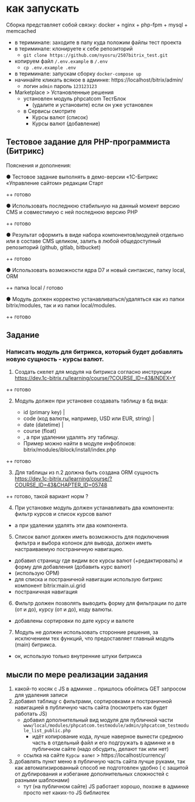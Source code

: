 # как запускать
Сборка представляет собой связку:
docker + nginx + php-fpm + mysql + memcached

   + в териминале: заходите в папу куда положим файлы тест проекта
   + в териминале: клонируете к себе репозиторий 
     + ``git clone https://github.com/nyosru/2507bitrix_test.git``
   + копируем файл ``/.env.example`` в ``/.env`` 
     + ``cp .env.example .env`` 
   + в териминале: запускам сборку  ``docker-compose up``
   + начинайте кликать всякое в админке: https://localhost/bitrix/admin/
      + логин ``admin`` пароль ``123123123``
   + Marketplace > Установленные решения
     + установлен модуль phpcatcom ТестБлок
       + (удалите и установите) если он уже установлен
     + в Сервисы смотрите 
       + Курсы валют (список)
       + Курсы валют (добавление)

## Тестовое задание для PHP-программиста (Битрикс)

Пояснения и дополнения:

● Тестовое задание выполнять в демо-версии «1С-Битрикс «Управление сайтом» редакции Старт

++ готово

● Использовать последнюю стабильную на данный момент версию CMS и совместимую с ней последнюю версию PHP

++ готово

● Результат оформить в виде набора компонентов/модулей отдельно или в составе CMS целиком, 
залить в любой общедоступный репозиторий (github, gitlab, bitbucket)

++ готово

● Использовать возможности ядра D7 и новый синтаксис, папку local, ORM

++ папка local / готово


● Модуль должен корректно устанавливаться/удаляться как из папки bitrix/modules, так и из папки local/modules.

++ готово

## Задание

### Написать модуль для битрикса, который будет добавлять новую сущность - курсы валют.

1. Создать скелет для модуля на битрикса согласно инструкции https://dev.1c-bitrix.ru/learning/course/?COURSE_ID=43&INDEX=Y

++ готово

2. Модуль должен при установке создавать таблицу в бд вида: 

   + id (primary key) | 
   + code (код валюты, например, USD или EUR, string) | 
   + date (datetime) | 
   + course (float)
   + , а при удалении удалять эту таблицу. 
   + Пример можно найти в модуле инфоблоков: bitrix/modules/iblock/install/index.php


++ готово

3. Для таблицы из п.2 должна быть создана ORM сущность https://dev.1c-bitrix.ru/learning/course/?COURSE_ID=43&CHAPTER_ID=05748

++ готово, такой вариант норм ?

4. При установке модуль должен устанавливать 
два компонента: фильтр курсов 
и список курсов валют 
- а при удалении удалять эти два компонента.

5. Список валют должен иметь возможность для подключения фильтра и выбора колонок для вывода, 
должен иметь настраиваемую постраничную навигацию.
- добавил страницу где видим все курсы валют (+редактировать) и форму для добавления (добавить курс валют)  
- (использую ОРМ)
- для списка и постраничной навигации использую битрикс компонент bitrix:main.ui.grid
- постраничная навигация

6. Фильтр должен позволять выводить форму для фильтрации 
по дате (от и до), курсу (от и до), коду валюты.
- добавлены сортировки по дате курсу и валюте

7. Модуль не должен использовать сторонние решения, 
за исключением тех функций, что предоставляет главный модуль (main) битрикса.
- ок, использую только внутренние штуки битрикса


## мысли по мере реализации задания

1. какой-то косяк с JS в админке .. пришлось обойтись GET запросом для удаления записи
2. добавил таблицу с фильтрами, сортировками и постраничной навигацией в публичную часть сайта (посмотреть как будет работать JS)
   - добавил дополнительный вид модуля для публичной части ``www/local/modules/phpcatcom.testmodule/admin/phpcatcom_testmodule_list_public.php``
     - идёт копирование кода, лучше наверное вынести среднюю часть в отдельный файл и его подгружать в админке и в публичном сайте (надо обсудить, делают так или нет)
   - ссылка на сайте ``Курсы валют`` > https://localhost/currency/ 
3. добавлять пункт меню в публичную часть сайта лучше руками, так как автоматизированный способ не подготовлен удобно ( с защитой от дублирования и избегание дополнительных сложностей с разными шаблонами)
   - тут (на публичном сайте) JS работает хорошо, похоже в админке просто нет каких-то JS библиотек 